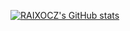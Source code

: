 [![RAIXOCZ's GitHub stats](https://github-readme-stats.vercel.app/api?username=RAIXOCZ)](https://github.com/anuraghazra/github-readme-stats)
